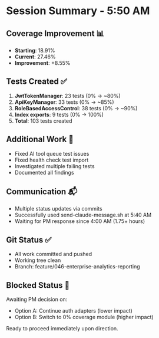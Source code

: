 # Session Summary - 5:50 AM

## Coverage Improvement 📊
- **Starting**: 18.91%
- **Current**: 27.46%
- **Improvement**: +8.55%

## Tests Created ✅
1. **JwtTokenManager**: 23 tests (0% → ~80%)
2. **ApiKeyManager**: 33 tests (0% → ~85%)
3. **RoleBasedAccessControl**: 38 tests (0% → ~90%)
4. **Index exports**: 9 tests (0% → 100%)
5. **Total**: 103 tests created

## Additional Work 🚧
- Fixed AI tool queue test issues
- Fixed health check test import
- Investigated multiple failing tests
- Documented all findings

## Communication 📬
- Multiple status updates via commits
- Successfully used send-claude-message.sh at 5:40 AM
- Waiting for PM response since 4:00 AM (1.75+ hours)

## Git Status ✅
- All work committed and pushed
- Working tree clean
- Branch: feature/046-enterprise-analytics-reporting

## Blocked Status 🚨
Awaiting PM decision on:
- Option A: Continue auth adapters (lower impact)
- Option B: Switch to 0% coverage module (higher impact)

Ready to proceed immediately upon direction.